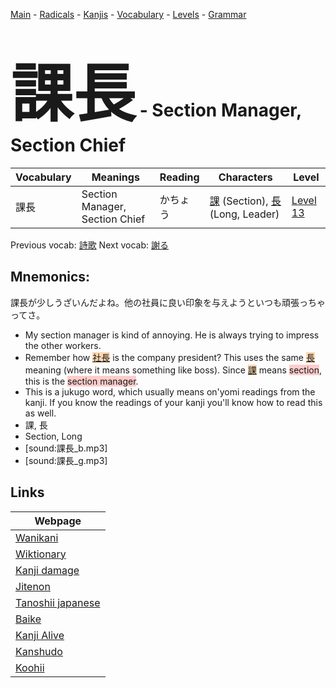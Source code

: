 <style> bigfont {font-size: 100px}</style>
[Main](../README.md) -
[Radicals](../radicals.md) -
[Kanjis](../kanjis.md) -
[Vocabulary](../vocabulary.md) -
[Levels](../levels.md) -
[Grammar](../grammar.md)
# <bigfont> 課長</bigfont> - Section Manager, Section Chief 

| Vocabulary | Meanings | Reading | Characters | Level |
| --- | --- | --- | --- | --- |
| 課長 | Section Manager, Section Chief | かちょう |  [課](../kanjis/課.md) (Section), [長](../kanjis/長.md) (Long, Leader) | [Level 13](../levels/wk_level13.md) |

Previous vocab: [詩歌](詩歌.md) Next vocab: [謝る](謝る.md) 

## Mnemonics:
課長が少しうざいんだよね。他の社員に良い印象を与えようといつも頑張っちゃってさ。
* My section manager is kind of annoying. He is always trying to impress the other workers.
* Remember how <span style="background-color:#fed8b1"> [社長](https://jisho.org/search/社長)</span> is the company president? This uses the same <span style="background-color:#fed8b1"> [長](https://jisho.org/search/長)</span> meaning (where it means something like boss). Since <span style="background-color:#fed8b1"> [課](https://jisho.org/search/課)</span> means <span style="background-color:#ffcccb"> section</span>, this is the <span style="background-color:#ffcccb"> section manager</span>.
* This is a jukugo word, which usually means on'yomi readings from the kanji. If you know the readings of your kanji you'll know how to read this as well.
* 課, 長
* Section, Long
* [sound:課長_b.mp3]
* [sound:課長_g.mp3]


## Links 

| Webpage |
| --- |
| [Wanikani          ](https://www.wanikani.com/kanji/課長) |
| [Wiktionary        ](https://en.wiktionary.org/wiki/課長) |
| [Kanji damage      ](http://www.kanjidamage.com/kanji/search?utf8=✓&q=課長) |
| [Jitenon           ](https://jitenon.com/kanji/課長) |
| [Tanoshii japanese ](https://www.tanoshiijapanese.com/dictionary/kanji.cfm?k=課長) |
| [Baike             ](https://baike.baidu.com/item/課長) |
| [Kanji Alive       ](https://app.kanjialive.com/課長) |
| [Kanshudo          ](https://www.kanshudo.com/searchmn?q=課長) |
| [Koohii            ](https://kanji.koohii.com/study/kanji/課長) |
